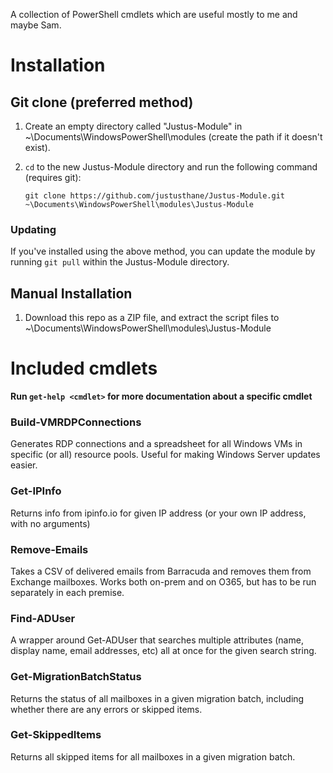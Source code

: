 A collection of PowerShell cmdlets which are useful mostly to me and maybe Sam.

# Installation
## Git clone (preferred method)
1. Create an empty directory called "Justus-Module" in ~\Documents\WindowsPowerShell\modules (create the path if it doesn't exist).
2. `cd` to the new Justus-Module directory and run the following command (requires git):
 
    `git clone https://github.com/justusthane/Justus-Module.git ~\Documents\WindowsPowerShell\modules\Justus-Module`

### Updating
If you've installed using the above method, you can update the module by running `git pull` within the Justus-Module directory.

## Manual Installation
1. Download this repo as a ZIP file, and extract the script files to ~\Documents\WindowsPowerShell\modules\Justus-Module

# Included cmdlets

**Run `get-help <cmdlet>` for more documentation about a specific cmdlet**

### Build-VMRDPConnections
Generates RDP connections and a spreadsheet for all Windows VMs in specific (or all) resource pools. Useful for making Windows Server updates easier.

### Get-IPInfo
Returns info from ipinfo.io for given IP address (or your own IP address, with no arguments)

### Remove-Emails
Takes a CSV of delivered emails from Barracuda and removes them from Exchange mailboxes. Works both on-prem and on O365, but has to be run separately in each premise.

### Find-ADUser
A wrapper around Get-ADUser that searches multiple attributes (name, display name, email addresses, etc) all at once for the given search string.

### Get-MigrationBatchStatus
Returns the status of all mailboxes in a given migration batch, including whether there are any errors or skipped items.

### Get-SkippedItems
Returns all skipped items for all mailboxes in a given migration batch.
